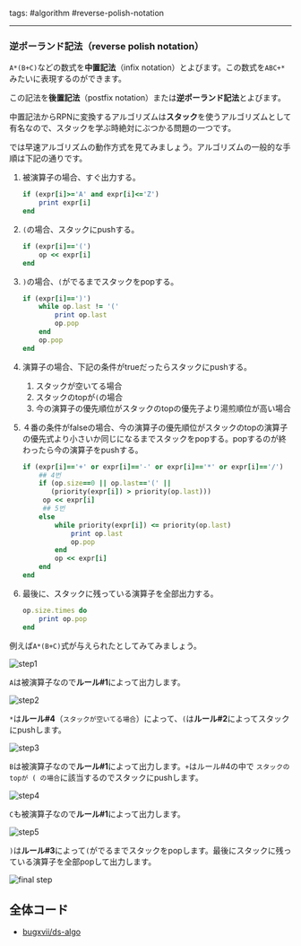 tags: #algorithm #reverse-polish-notation 

<hr />

### 逆ポーランド記法（reverse polish notation）

`A*(B+C)`などの数式を**中置記法**（infix notation）とよびます。この数式を`ABC+*`みたいに表現するのができます。

この記法を**後置記法**（postfix notation）または**逆ポーランド記法**とよびます。

中置記法からRPNに変換するアルゴリズムは**スタック**を使うアルゴリズムとして有名なので、スタックを学ぶ時絶対にぶつかる問題の一つです。

では早速アルゴリズムの動作方式を見てみましょう。アルゴリズムの一般的な手順は下記の通りです。

1.  被演算子の場合、すぐ出力する。
    
    ```ruby
    if (expr[i]>='A' and expr[i]<='Z') 
        print expr[i]
    end
    ```
    
2.  `(`の場合、スタックにpushする。
    
    ```ruby
    if (expr[i]=='(')
        op << expr[i]
    end
    ```
    
3.  `)`の場合、`(`がでるまでスタックをpopする。
    
    ```ruby
    if (expr[i]==')')
        while op.last != '('
            print op.last 
            op.pop
        end
        op.pop
    end
    ```
    
4.  演算子の場合、下記の条件がtrueだったらスタックにpushする。
    
    1.  スタックが空いてる場合
    2.  スタックのtopが`(`の場合
    3.  今の演算子の優先順位がスタックのtopの優先子より湯煎順位が高い場合
5.  ４番の条件がfalseの場合、今の演算子の優先順位がスタックのtopの演算子の優先式より小さいか同じになるまでスタックをpopする。popするのが終わったら今の演算子をpushする。
    
    ```ruby
    if (expr[i]=='+' or expr[i]=='-' or expr[i]=='*' or expr[i]=='/')
        ## 4번
        if (op.size==0 || op.last=='(' || 
           (priority(expr[i]) > priority(op.last)))
         op << expr[i] 
         ## 5번
        else 
            while priority(expr[i]) <= priority(op.last)
                print op.last 
                op.pop 
            end
            op << expr[i]
        end
    end
    
    ```
    
6.  最後に、スタックに残っている演算子を全部出力する。
    
    ```ruby
    op.size.times do
        print op.pop
    end
    ```
    

例えば`A*(B+C)`式が与えられたとしてみてみましょう。

![step1](https://s3.us-west-2.amazonaws.com/secure.notion-static.com/dd5d96fa-fa5b-4ad7-8161-7a2a5003ecd3/infix2postfix-1.png?X-Amz-Algorithm=AWS4-HMAC-SHA256&X-Amz-Credential=AKIAT73L2G45O3KS52Y5%2F20210206%2Fus-west-2%2Fs3%2Faws4_request&X-Amz-Date=20210206T052833Z&X-Amz-Expires=86400&X-Amz-Signature=ce004ed6242373248250f491e350c13e7324fc04ff9172170e956ba8e2dbfb7a&X-Amz-SignedHeaders=host)

`A`は被演算子なので**ルール#1**によって出力します。

![step2](https://s3.us-west-2.amazonaws.com/secure.notion-static.com/7aa08ca9-13e6-463c-82c3-20bb593f1f0a/infix2postfix-2.png?X-Amz-Algorithm=AWS4-HMAC-SHA256&X-Amz-Credential=AKIAT73L2G45O3KS52Y5%2F20210206%2Fus-west-2%2Fs3%2Faws4_request&X-Amz-Date=20210206T052833Z&X-Amz-Expires=86400&X-Amz-Signature=e59ba966703166d194edef5094fa74dd6b04863043f4da8fc1223e0f644ceb6c&X-Amz-SignedHeaders=host)

`*`は**ルール#4**（`スタックが空いてる場合`）によって、`(`は**ルール#2**によってスタックにpushします。

![step3](https://s3.us-west-2.amazonaws.com/secure.notion-static.com/4ecf09a9-aea3-41d6-8296-e1b4324a49ca/infix2postfix-3.png?X-Amz-Algorithm=AWS4-HMAC-SHA256&X-Amz-Credential=AKIAT73L2G45O3KS52Y5%2F20210206%2Fus-west-2%2Fs3%2Faws4_request&X-Amz-Date=20210206T052833Z&X-Amz-Expires=86400&X-Amz-Signature=e3b5750417fe7e0cf5d191e0664f6bc196fae2c02eb8d3cf952795b24c8e4568&X-Amz-SignedHeaders=host)

`B`は被演算子なので**ルール#1**によって出力します。`+`はルール#4の中で `スタックのtopが ( の場合`に該当するのでスタックにpushします。

![step4](https://s3.us-west-2.amazonaws.com/secure.notion-static.com/e141f449-dcd4-4d34-bc05-27a351c91adc/infix2postfix-4.png?X-Amz-Algorithm=AWS4-HMAC-SHA256&X-Amz-Credential=AKIAT73L2G45O3KS52Y5%2F20210206%2Fus-west-2%2Fs3%2Faws4_request&X-Amz-Date=20210206T052833Z&X-Amz-Expires=86400&X-Amz-Signature=643b6a0a57284d454da757a8788412bcd09bc5d62872e5a8d44ae6977a4ae31c&X-Amz-SignedHeaders=host)

`C`も被演算子なので**ルール#1**によって出力します。

![step5](https://s3.us-west-2.amazonaws.com/secure.notion-static.com/25dd0591-a2a7-4e09-af80-4f6b72bb40dc/infix2postfix-5.png?X-Amz-Algorithm=AWS4-HMAC-SHA256&X-Amz-Credential=AKIAT73L2G45O3KS52Y5%2F20210206%2Fus-west-2%2Fs3%2Faws4_request&X-Amz-Date=20210206T052833Z&X-Amz-Expires=86400&X-Amz-Signature=ebe5b8a0e32e9873073ef092a8ba37d9cdaf1f70f4738e7ec00d575be613466d&X-Amz-SignedHeaders=host)

`)`は**ルール#3**によって`(`がでるまでスタックをpopします。最後にスタックに残っている演算子を全部popして出力します。

![final step](https://s3.us-west-2.amazonaws.com/secure.notion-static.com/8ae1c23e-7876-4db0-af15-227ab2ce8a1e/infix2postfix-6.png?X-Amz-Algorithm=AWS4-HMAC-SHA256&X-Amz-Credential=AKIAT73L2G45O3KS52Y5%2F20210206%2Fus-west-2%2Fs3%2Faws4_request&X-Amz-Date=20210206T052833Z&X-Amz-Expires=86400&X-Amz-Signature=9201209ceadfbe1d5e0200e07adbc690b3ea61df42cf85ca2eec93d76e1d3e21&X-Amz-SignedHeaders=host)

## 全体コード
- [bugxvii/ds-algo](https://github.com/bugxvii/ds-algo/blob/master/algorithm/stack/infix2postfix/infix2postfix.rb)